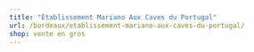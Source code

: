 ```yaml
---
title: "Établissement Mariano Aux Caves du Portugal"
url: /bordeaux/etablissement-mariano-aux-caves-du-portugal/
shop: vente en gros
---
```


